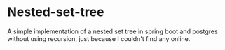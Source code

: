 # Nested-set-tree

A simple implementation of a nested set tree in spring boot and postgres without using recursion, just because I couldn't find any online.

